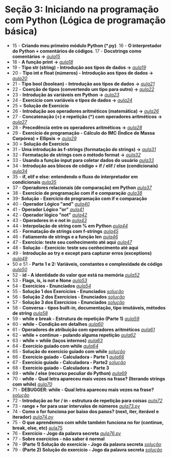 # Seção 3: Iniciando na programação com Python (Lógica de programação básica)

- 15 - **Criando meu primeiro módulo Python (*.py)**. 16 - **O interpretador do Python + comentários de códigos**. 17 - **Docstrings como comentários ->**  *[aula15](aula15.py)*
- 18 - **A função print ->** *[aula18](aula18.py)*
- 19 - **Tipo str (string) - Introdução aos tipos de dados ->** *[aula19](aula19.py)*
- 20 - **Tipo int e float (números) - Introdução aos tipos de dados ->** *[aula20](aula20.py)*
- 21 - **Tipo bool (boolean) - Introdução aos tipos de dados ->** *[aula21](aula20.py)*
- 22 - **Coerção de tipos (convertendo um tipo para outro) ->**  *[aula22](aula22.py)*
- 23 - **Introdução às variáveis em Python ->** *[aula23](aula23.py)*
- 24 - **Exercício com variáveis e tipos de dados ->** *[aula24](aula24.py)*
- 25 = **Solução de Exercício**
- 26 - **Introdução aos operadores aritméticos (matemática) ->** *[aula26](aula26.py)*
- 27 - **Concatenação (+) e repetição (\*) com operadores aritméticos ->** *[aula27](aula27.py)*
- 28 - **Precedência entre os operadores aritméticos ->** *[aula28](aula28.py)*
- 29 - **Exercício de programação - Cálculo do IMC (Índice de Massa Corpórea) + Ellipsis ->** *[aula29](aula29.py)*
- 30 = **Solução de Exercício**
- 31 - **Uma introdução às f-strings (formatação de strings) ->** *[aula31](aula31.py)*
- 32 - **Formatação de strings com o método format ->** *[aula32](aula32.py)*
- 33 -  **Usando a função input para coletar dados do usuário** *[aula33](aula33.py)*
- 34 - **Introdução aos blocos de código + if / elif / else (condicionais)** *[aula34](aula34.py)*
- 35 - **if, elif e else: entendendo o fluxo do interpretador em condicionais** *[aula35](aula35.py)*
- 37 - **Operadores relacionais (de comparação) em Python** *[aula37](aula37.py)*
- 38 - **Exercício de programação com if e comparação** *[aula38](aula38.py)*
- 39-  **Solução - Exercício de programação com if e comparação**
- 40 - **Operador Lógico "and"** *[aula40](aula40.py)*
- 41 - **Operador Lógico "or"** *[aula41](aula41.py)*
- 42 - **Operador lógico "not"** *[aula42](aula42.py)*
- 43 - **Operadores in e not in** *[aula43](aula43.py)*
- 44 - **Interpolação de string com % em Python** *[aula44](aula44.py)*
- 45 - **Formatação de strings com f-strings** *[aula45](aula45.py)*
- 46 - **Fatiamento de strings e a função len** *[aula46](aula46.py)*
- 47 - **Exercício: teste seu conhecimento até aqui** *[aula47](aula47.py)*
- 48 - **Solução - Exercício: teste seu conhecimento até aqui**
- 49 - **Introdução ao try e except para capturar erros (exceptions)** *[aula49](aula49.py)*
- 50 e 51 - **Parte 1 e 2: Variáveis, constantes e complexidade de código** *[aula50](aula50.py)*
- 52 - **id - A identidade do valor que está na memória** *[aula52](aula52.py)*
- 53 - **Flags, is, is not e None** *[aula53](aula53.py)*
- 54 - **Exercícios - Enunciados** *[aula54](aula54.py)*
- 55 - **Solução 1 dos Exercícios - Enunciados** *[solução](https://github.com/luizomf/cursopython2023/commit/52994846438aaad92d40788260fb12522aa3082a#diff-f0d7b69208694cb2f748d0f32c56dc9fa1cd49ecfccaf6b26353026a3e7e6bbe)*
- 56 - **Solução 2 dos Exercícios - Enunciados** *[solução](https://github.com/luizomf/cursopython2023/blob/33faded61e80444b18a8210d9403d40592bd9bc3/aula32.py)*
- 57 - **Solução 3 dos Exercícios - Enunciados** *[solução](https://github.com/luizomf/cursopython2023/blob/33faded61e80444b18a8210d9403d40592bd9bc3/aula32.py)*
- 58 - **Conversa - tipos built-in, documentação, tipo imutáveis, métodos de string** *[aula58](aula58.py)*
- 59 - **while e break - Estrutura de repetição (Parte 1)** *[aula59](aula59.py)*
- 60 - **while - Condição em detalhes** *[aula60](aula60.py)*
- 61 - **Operadores de atribuição com operadores aritméticos** *[aula61](aula61.py)*
- 62 - **while + continue - pulando alguma repetição** *[aula62](aula62.py)*
- 63 - **while + while (laços internos)** *[aula63](aula63.py)*
- 64 - **Exercício guiado com while** *[aula64](aula64.py)*
- 65 - **Solução do exercício guiado com while** *[solução](https://github.com/luizomf/cursopython2023/blob/7b48465a80068aaab91073c3b7f4f9a77dff50fc/aula39.py)*
- 66 - **Exercício guiado - Calculadora - Parte 1** *[aula66](aula66.py)*
- 67 - **Exercício guiado - Calculadora - Parte2**  *[solução](https://github.com/luizomf/cursopython2023/blob/9fbb8ff8837c12618365ad7b3ac4728e1f1c3b38/aula40.py)*
- 68 - **Exercício guiado - Calculadora - Parte 3**
- 69 - **while / else (recurso peculiar do Python)** *[aula69](https://github.com/luizomf/cursopython2023/blob/69b7c76071902625f03beaffc10ba3b514b382c6/aula41.py)*
- 70 - **while - Qual letra apareceu mais vezes na frase? (Iterando strings com while)** *[aula70](aula70.py)*
- 71 - **DEBUGGER: while - Qual letra apareceu mais vezes na frase?** *[solução](https://github.com/luizomf/cursopython2023/blob/054eb06240cf90f5b8a13471d602ce384b513b0c/aula42.py)*
- 72 - **Introdução ao for / in - estrutura de repetição para coisas** *[aula72](aula72.py)*
- 73 - **range + for para usar intervalos de números** *[aula73.py](aula73.py)*
- 74 - **Como o for funciona por baixo dos panos? (next, iter, iterável e iterador)** *[aula74.py](aula74.py)*
- 75 - **O que aprendemos com while também funciona no for (continue, break, else, etc)** [aula75](aula75.py)
- 76 - **Exercício - Jogo da palavra secreta** *[aula76.py](aula76.py)*
- 77 - **Sobre exercícios - não saber é normal**
- 78 - **(Parte 1) Solução do exercício - Jogo da palavra secreta** *[solução](https://github.com/luizomf/cursopython2023/blob/952acfec22dedad81c42b1305ab2564d3da3c021/aula47.py)*
- 79 - **(Parte 2) Solução do exercício - Jogo da palavra secreta** *[solução](https://github.com/luizomf/cursopython2023/blob/06714511609940c132648e7ffecb2bb06ec36f0b/aula47.py)*